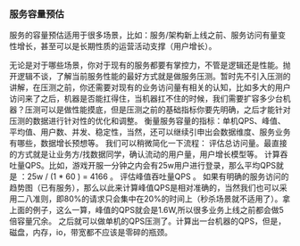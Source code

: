 ### 服务容量预估

服务的容量预估适用于很多场景，比如：服务/架构新上线之前、服务访问有量变性增长，甚至可以是长期性质的运营活动支撑（用户增长）。

无论是对于哪些场景，你对于现有的服务都要有掌控力，不管是逻辑还是性能。抛开逻辑不谈，了解当前服务性能的最好方式就是做服务压测。暂时先不引入压测的讲解，在压测之前，你还需要对现有的业务访问量有相关的认知，比如多大的用户访问来了之后，机器是否能扛得住，当机器扛不住的时候，我们需要扩容多少台机器？压测可以是做性能摸底，但是压测之前的基础指标你要先明确，之后才能针对压测的数据进行针对性的优化和调整。
衡量服务容量的指标：单机QPS、峰值、平均值、用户数、并发、稳定性，当然，还可以继续引申出会数据维度、服务业务有哪些，数据增长预想等。
我们可以稍微简化一下流程：
评估总访问量。最直接的方式就是让业务方/找数据同学，确认流动的用户量，用户增长模型等。
计算吞吐量QPS。比如，游戏开服一分钟之内会有25w用户进行登录，那么平均QPS就是 ：25w / (1 * 60 ) = 4166 。
评估峰值吞吐量QPS 。  如果有明确的服务访问的趋势图（已有服务），那么以此来计算峰值QPS是相对准确的，当然我们也可以采用二八准则，即80%的请求只会集中在20%的时间上（秒杀场景就不适用了）。拿上面的例子，这么一算，峰值的QPS就会是1.6W,所以很多业务上线之前都会做5倍容量冗余。
之后就可以做单机的QPS压测了。计算出一台机器的QPS，但是，磁盘，内存，io，带宽都不应该是零碎的瓶颈。
